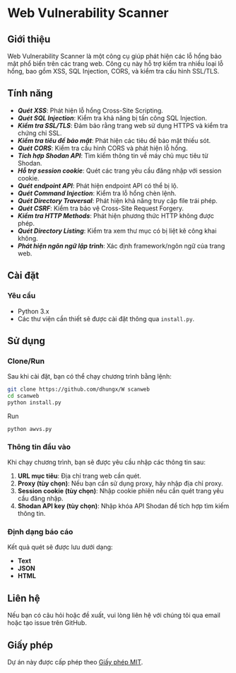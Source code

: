 # Web Vulnerability Scanner

## Giới thiệu
Web Vulnerability Scanner là một công cụ giúp phát hiện các lỗ hổng bảo mật phổ biến trên các trang web. Công cụ này hỗ trợ kiểm tra nhiều loại lỗ hổng, bao gồm XSS, SQL Injection, CORS, và kiểm tra cấu hình SSL/TLS.

## Tính năng
- ***Quét XSS***: Phát hiện lỗ hổng Cross-Site Scripting.  
- ***Quét SQL Injection***: Kiểm tra khả năng bị tấn công SQL Injection.  
- ***Kiểm tra SSL/TLS***: Đảm bảo rằng trang web sử dụng HTTPS và kiểm tra chứng chỉ SSL.  
- ***Kiểm tra tiêu đề bảo mật***: Phát hiện các tiêu đề bảo mật thiếu sót.  
- ***Quét CORS***: Kiểm tra cấu hình CORS và phát hiện lỗ hổng.  
- ***Tích hợp Shodan API***: Tìm kiếm thông tin về máy chủ mục tiêu từ Shodan.  
- ***Hỗ trợ session cookie***: Quét các trang yêu cầu đăng nhập với session cookie.  
- ***Quét endpoint API***: Phát hiện endpoint API có thể bị lộ.  
- ***Quét Command Injection***: Kiểm tra lỗ hổng chèn lệnh.  
- ***Quét Directory Traversal***: Phát hiện khả năng truy cập file trái phép.  
- ***Quét CSRF***: Kiểm tra bảo vệ Cross-Site Request Forgery.  
- ***Kiểm tra HTTP Methods***: Phát hiện phương thức HTTP không được phép.  
- ***Quét Directory Listing***: Kiểm tra xem thư mục có bị liệt kê công khai không.  
- ***Phát hiện ngôn ngữ lập trình***: Xác định framework/ngôn ngữ của trang web.

## Cài đặt

### Yêu cầu
- Python 3.x
- Các thư viện cần thiết sẽ được cài đặt thông qua `install.py`.

## Sử dụng

### Clone/Run
Sau khi cài đặt, bạn có thể chạy chương trình bằng lệnh:

```bash
git clone https://github.com/dhungx/W scanweb
cd scanweb
python install.py
```
Run
```
python awvs.py
```

### Thông tin đầu vào
Khi chạy chương trình, bạn sẽ được yêu cầu nhập các thông tin sau:
1. **URL mục tiêu**: Địa chỉ trang web cần quét.
2. **Proxy (tùy chọn)**: Nếu bạn cần sử dụng proxy, hãy nhập địa chỉ proxy.
3. **Session cookie (tùy chọn)**: Nhập cookie phiên nếu cần quét trang yêu cầu đăng nhập.
4. **Shodan API key (tùy chọn)**: Nhập khóa API Shodan để tích hợp tìm kiếm thông tin.

### Định dạng báo cáo
Kết quả quét sẽ được lưu dưới dạng:
- **Text**
- **JSON**
- **HTML**

## Liên hệ
Nếu bạn có câu hỏi hoặc đề xuất, vui lòng liên hệ với chúng tôi qua email hoặc tạo issue trên GitHub.

## Giấy phép
Dự án này được cấp phép theo [Giấy phép MIT](LICENSE).